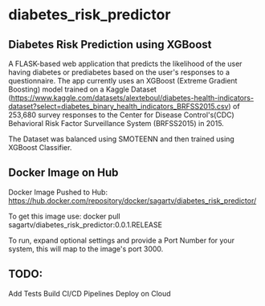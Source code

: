 # diabetes_risk_predictor

## Diabetes Risk Prediction using XGBoost

A FLASK-based web application that predicts the likelihood of the user having diabetes or prediabetes based on the user's responses to a questionnaire. The app currently uses an XGBoost (Extreme Gradient Boosting) model trained on a Kaggle Dataset (https://www.kaggle.com/datasets/alexteboul/diabetes-health-indicators-dataset?select=diabetes_binary_health_indicators_BRFSS2015.csv) of 253,680 survey responses to the Center for Disease Control's(CDC)  Behavioral Risk Factor Surveillance System (BRFSS2015) in 2015.

The Dataset was balanced using SMOTEENN and then trained using XGBoost Classifier.

## Docker Image on Hub
Docker Image Pushed to Hub: https://hub.docker.com/repository/docker/sagartv/diabetes_risk_predictor/

To get this image use: docker pull sagartv/diabetes_risk_predictor:0.0.1.RELEASE

To run, expand optional settings and provide a Port Number for your system, this will map to the image's port 3000.


## TODO:
Add Tests
Build CI/CD Pipelines
Deploy on Cloud




